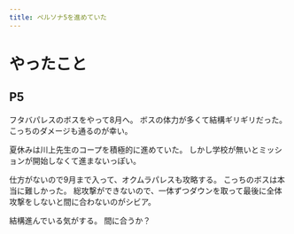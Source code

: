 ```yaml
---
title: ペルソナ5を進めていた
---
```


# やったこと

## P5

フタバパレスのボスをやって8月へ。
ボスの体力が多くて結構ギリギリだった。
こっちのダメージも通るのが幸い。

夏休みは川上先生のコープを積極的に進めていた。
しかし学校が無いとミッションが開始しなくて進まないっぽい。

仕方がないので9月まで入って、オクムラパレスも攻略する。
こっちのボスは本当に難しかった。
総攻撃ができないので、一体ずつダウンを取って最後に全体攻撃をしないと間に合わないのがシビア。

結構進んでいる気がする。
間に合うか？
